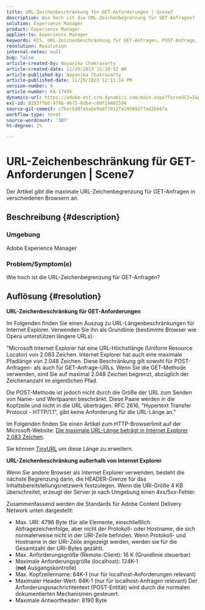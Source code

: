 ```yaml
---
title: URL-Zeichenbeschränkung für GET-Anforderungen | Scene7
description: Wie hoch ist die URL-Zeichenbegrenzung für GET-Anfragen?
solution: Experience Manager
product: Experience Manager
applies-to: Experience Manager
keywords: KCS, URL-Zeichenbeschränkung für GET-Anfragen, POST-Anfrage, GET-Anfrage, AEM
resolution: Resolution
internal-notes: null
bug: false
article-created-by: Nayanika Chakravarty
article-created-date: 11/29/2023 11:28:52 AM
article-published-by: Nayanika Chakravarty
article-published-date: 11/29/2023 12:11:14 PM
version-number: 4
article-number: KA-17495
dynamics-url: https://adobe-ent.crm.dynamics.com/main.aspx?forceUCI=1&pagetype=entityrecord&etn=knowledgearticle&id=c78fa574-aa8e-ee11-8179-6045bd006239
exl-id: 0293f7bb-479b-4675-8db4-c69f19401594
source-git-commit: c76ec5d0febabe9ad770127a195092f7ad2b667a
workflow-type: tm+mt
source-wordcount: '387'
ht-degree: 1%

---
```


# URL-Zeichenbeschränkung für GET-Anforderungen | Scene7


Der Artikel gibt die maximale URL-Zeichenbegrenzung für GET-Anfragen in verschiedenen Browsern an.

## Beschreibung {#description}


### Umgebung

Adobe Experience Manager

### Problem/Symptom(e)

Wie hoch ist die URL-Zeichenbegrenzung für GET-Anfragen?


## Auflösung {#resolution}


<b>URL-Zeichenbeschränkung für GET-Anforderungen</b>

Im Folgenden finden Sie einen Auszug zu URL-Längenbeschränkungen für Internet Explorer. Verwenden Sie ihn als Grundlinie (bestimmte Browser wie Opera unterstützen längere URLs):

&quot;Microsoft Internet Explorer hat eine URL-Höchstlänge (Uniform Resource Locator) von 2.083 Zeichen. Internet Explorer hat auch eine maximale Pfadlänge von 2.048 Zeichen. Diese Beschränkung gilt sowohl für POST-Anfragen- als auch für GET-Anfrage-URLs. Wenn Sie die GET-Methode verwenden, sind Sie auf maximal 2.048 Zeichen begrenzt, abzüglich der Zeichenanzahl im eigentlichen Pfad.

Die POST-Methode ist jedoch nicht durch die Größe der URL zum Senden von Name- und Wertpaaren beschränkt. Diese Paare werden in die Kopfzeile und nicht in die URL übertragen. RFC 2616, &quot;Hypertext Transfer Protocol - HTTP/1.1&quot;, gibt keine Anforderung für die URL-Länge an.&quot;

Im Folgenden finden Sie einen Artikel zum HTTP-Browserlimit auf der Microsoft-Website: [Die maximale URL-Länge beträgt in Internet Explorer 2.083 Zeichen](https://support.microsoft.com/en-us/topic/maximum-url-length-is-2-083-characters-in-internet-explorer-174e7c8a-6666-f4e0-6fd6-908b53c12246).

Sie können [TinyURL](https://tinyurl.com/app) um diese Länge zu erweitern.

<b>URL-Zeichenbeschränkung außerhalb von Internet Explorer</b>

Wenn Sie andere Browser als Internet Explorer verwenden, besteht die nächste Begrenzung darin, die HEADER-Grenze für das Inhaltsbereitstellungsnetzwerk festzulegen. Wenn die URI-Größe 4 KB überschreitet, erzeugt der Server je nach Umgebung einen 4xx/5xx-Fehler.

Zusammenfassend werden die Standards für Adobe Content Delivery Network unten dargestellt:

- Max. URI: 4796 Byte (für alle Elemente, einschließlich Abfragezeichenfolge, aber nicht der Protokoll- oder Hostname, die sich normalerweise nicht in der URI-Zeile befinden. Wenn Protokoll- und Hostname in der URI-Zeile angezeigt werden, werden sie für die Gesamtzahl der URI-Bytes gezählt.
- Max. Anforderungsgröße (Remote-Client): 16 K (Grundlinie steuerbar)
- Maximale Anforderungsgröße (localhost): 124K-1 (<b>not</b> Ausgangskontrolle)
- Max. Kopfzeilenname: 64K-1 (nur für localhost-Anforderungen relevant)
- Maximaler Header-Wert: 64K-1 (nur für localhost-Anfragen relevant) Der Anforderungsnachrichtentext (POST-Entität) wird durch die normalen dokumentierten Mechanismen gesteuert.
- Maximale Antwortheader: 8190 Byte
